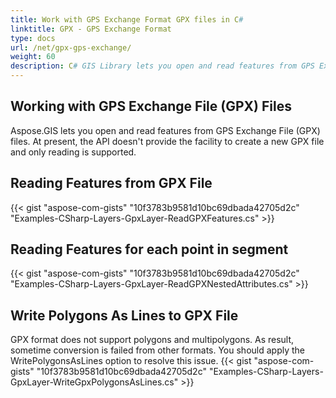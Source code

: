 ```yaml
---
title: Work with GPS Exchange Format GPX files in C#
linktitle: GPX - GPS Exchange Format
type: docs
url: /net/gpx-gps-exchange/
weight: 60
description: C# GIS Library lets you open and read features from GPS Exchange File (GPX) files. 
---
```


## **Working with GPS Exchange File (GPX) Files**
Aspose.GIS lets you open and read features from GPS Exchange File (GPX) files. At present, the API doesn't provide the facility to create a new GPX file and only reading is supported.
## **Reading Features from GPX File**
{{< gist "aspose-com-gists" "10f3783b9581d10bc69dbada42705d2c" "Examples-CSharp-Layers-GpxLayer-ReadGPXFeatures.cs" >}}
## **Reading Features for each point in segment**
{{< gist "aspose-com-gists" "10f3783b9581d10bc69dbada42705d2c" "Examples-CSharp-Layers-GpxLayer-ReadGPXNestedAttributes.cs" >}}
## **Write Polygons As Lines to GPX File**
GPX format does not support polygons and multipolygons. As result, sometime conversion is failed from other formats. You should apply the WritePolygonsAsLines option to resolve this issue.
{{< gist "aspose-com-gists" "10f3783b9581d10bc69dbada42705d2c" "Examples-CSharp-Layers-GpxLayer-WriteGpxPolygonsAsLines.cs" >}}
